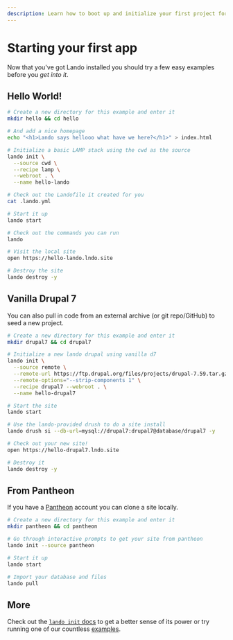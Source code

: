 ```yaml
---
description: Learn how to boot up and initialize your first project for usage with Lando with a Hello World!, Drupal 7 and Pantheon example.
---
```


# Starting your first app

Now that you've got Lando installed you should try a few easy examples before you _get into it_.

## Hello World!

```bash
# Create a new directory for this example and enter it
mkdir hello && cd hello

# And add a nice homepage
echo "<h1>Lando says hellooo what have we here?</h1>" > index.html

# Initialize a basic LAMP stack using the cwd as the source
lando init \
  --source cwd \
  --recipe lamp \
  --webroot . \
  --name hello-lando

# Check out the Landofile it created for you
cat .lando.yml

# Start it up
lando start

# Check out the commands you can run
lando

# Visit the local site
open https://hello-lando.lndo.site

# Destroy the site
lando destroy -y
```

## Vanilla Drupal 7

You can also pull in code from an external archive (or git repo/GitHub) to seed a new project.

```bash
# Create a new directory for this example and enter it
mkdir drupal7 && cd drupal7

# Initialize a new lando drupal using vanilla d7
lando init \
  --source remote \
  --remote-url https://ftp.drupal.org/files/projects/drupal-7.59.tar.gz \
  --remote-options="--strip-components 1" \
  --recipe drupal7 --webroot . \
  --name hello-drupal7

# Start the site
lando start

# Use the lando-provided drush to do a site install
lando drush si --db-url=mysql://drupal7:drupal7@database/drupal7 -y

# Check out your new site!
open https://hello-drupal7.lndo.site

# Destroy it
lando destroy -y
```

## From Pantheon

If you have a [Pantheon](https://pantheon.io) account you can clone a site locally.

```bash
# Create a new directory for this example and enter it
mkdir pantheon && cd pantheon

# Go through interactive prompts to get your site from pantheon
lando init --source pantheon

# Start it up
lando start

# Import your database and files
lando pull
```

## More

Check out the [`lando init` docs](./init.md) to get a better sense of its power or try running one of our countless [examples](https://github.com/lando/lando/tree/master/examples).
